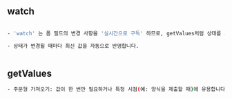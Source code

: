 

## watch 


```bash

- 'watch' 는 폼 필드의 변경 사항을 '실시간으로 구독' 하므로, getValues처럼 상태를 가져올 때의 비동기적 문제를 줄일 수 있습니다.

- 상태가 변경될 때마다 최신 값을 자동으로 반영합니다.



```



## getValues 

```bash
- 주문형 가져오기: 값이 한 번만 필요하거나 특정 시점(예: 양식을 제출할 때)에 유용합니다.
```